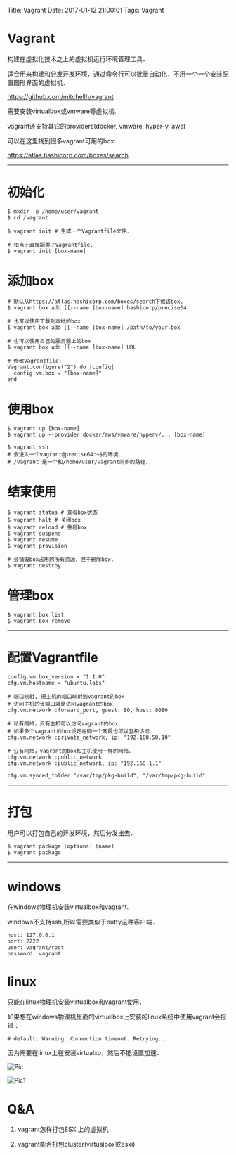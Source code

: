 Title: Vagrant
Date: 2017-01-12 21:00:01
Tags: Vagrant



# Vagrant

构建在虚拟化技术之上的虚拟机运行环境管理工具．

适合用来构建和分发开发环境．通过命令行可以批量自动化，不用一个一个安装配置图形界面的虚拟机．

<https://github.com/mitchellh/vagrant>

需要安装virtualbox或vmware等虚拟机.

vagrant还支持其它的providers(docker, vmware, hyper-v, aws)

可以在这里找到很多vagrant可用的box:

<https://atlas.hashicorp.com/boxes/search>

***

# 初始化

    $ mkdir -p /home/user/vagrant
    $ cd /vagrant

    $ vagrant init # 生成一个Vagrantfile文件．

    # 相当于直接配置了Vagrantfile.
    $ vagrant init [box-name]

# 添加box

    # 默认从https://atlas.hashicorp.com/boxes/search下载该box.
    $ vagrant box add [[--name ]box-name] hashicorp/precise64

    # 也可以使用下载到本地的box
    $ vagrant box add [[--name ]box-name] /path/to/your.box

    # 也可以使用自己的服务器上的box
    $ vagrant box add [[--name ]box-name] URL

    # 修改Vagrantfile:
    Vagrant.configure("2") do |config|
      config.vm.box = "[box-name]"
    end

# 使用box

    $ vagrant up [box-name]
    $ vagrant up --provider docker/aws/vmware/hyperv/... [box-name]

    $ vagrant ssh
    # 会进入一个vagrant@precise64:~$的环境．
    # /vagrant 是一个和/home/user/vagrant同步的路径．

# 结束使用

    $ vagrant status # 查看box状态
    $ vagrant halt # 关闭box
    $ vagrant reload # 重启box
    $ vagrant suspend
    $ vagrant resume
    $ vagrant provision

    # 会销毁box占用的所有资源，但不删除box.
    $ vagrant destroy

# 管理box

    $ vagrant box list
    $ vagrant box remove

***

# 配置Vagrantfile

    config.vm.box_version = "1.1.0"
    cfg.vm.hostname = "ubuntu.labs"

    # 端口映射, 把主机的端口映射到vagrant的box
    # 访问主机的该端口就是访问vagrant的box
    cfg.vm.network :forward_port, guest: 80, host: 8080

    # 私有网络，只有主机可以访问vagrant的box.
    # 如果多个vagrant的box设定在同一个网段也可以互相访问．
    cfg.vm.network :private_network, ip: "192.168.50.10"

    # 公有网络，vagrant的box和主机使用一样的网络．
    cfg.vm.network :public_network
    cfg.vm.network :public_network, ip: "192.168.1.1"

    cfg.vm.synced_folder "/var/tmp/pkg-build", "/var/tmp/pkg-build"

***

# 打包

用户可以打包自己的开发环境，然后分发出去．

    $ vagrant package [options] [name]
    $ vagrant package

***

# windows

在windows物理机安装virtualbox和vagrant.

windows不支持ssh,所以需要类似于putty这种客户端．

    host: 127.0.0.1
    port: 2222
    user: vagrant/root
    password: vagrant

# linux

只能在linux物理机安装virtualbox和vagrant使用．

如果想在windows物理机里面的virtualbox上安装的linux系统中使用vagrant会报错：

    # default: Warning: Connection timeout. Retrying...

因为需要在linux上在安装virtualxo，然后不能设置加速．

![Pic](/images/vagrant.PNG)

![Pic1](/images/vagrant1.PNG)

# Q&A

1. vagrant怎样打包ESXi上的虚拟机．

2. vagrant能否打包cluster(virtualbox或esxi)
